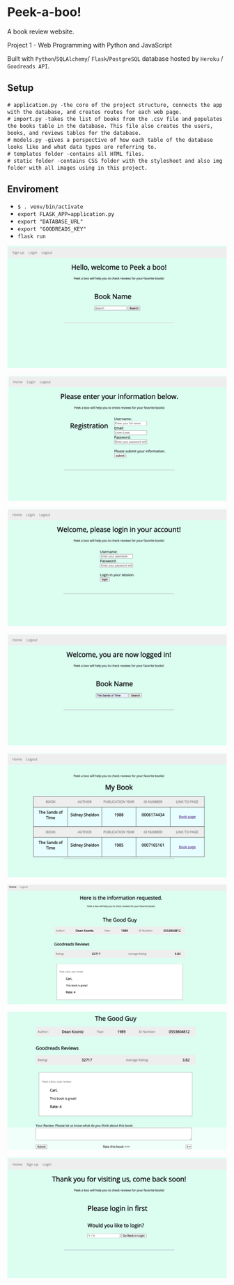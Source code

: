 # Peek-a-boo!

A book review website.

Project 1 - Web Programming with Python and JavaScript

Built with `Python`/`SQLAlchemy`/
`Flask`/`PostgreSQL` database hosted by `Heroku` / `Goodreads API`.

## Setup

```
# application.py -the core of the project structure, connects the app with the database, and creates routes for each web page.
# import.py -takes the list of books from the .csv file and populates the books table in the database. This file also creates the users, books, and reviews tables for the database.
# models.py -gives a perspective of how each table of the database looks like and what data types are referring to.
# templates folder -contains all HTML files.
# static folder -contains CSS folder with the stylesheet and also img folder with all images using in this project.

```

## Enviroment

- `$ . venv/bin/activate`
- `export FLASK_APP=application.py`
- `export "DATABASE_URL"`
- `export "GOODREADS_KEY"`
- `flask run`

![](/static/img/welcome.png)

![](/static/img/registration.png)

![](/static/img/login.png)

![](/static/img/book_search.png)

![](/static/img/book_info.png)

![](/static/img/book_page0.png)

![](/static/img/book_page1.png)

![](/static/img/logout.png)
